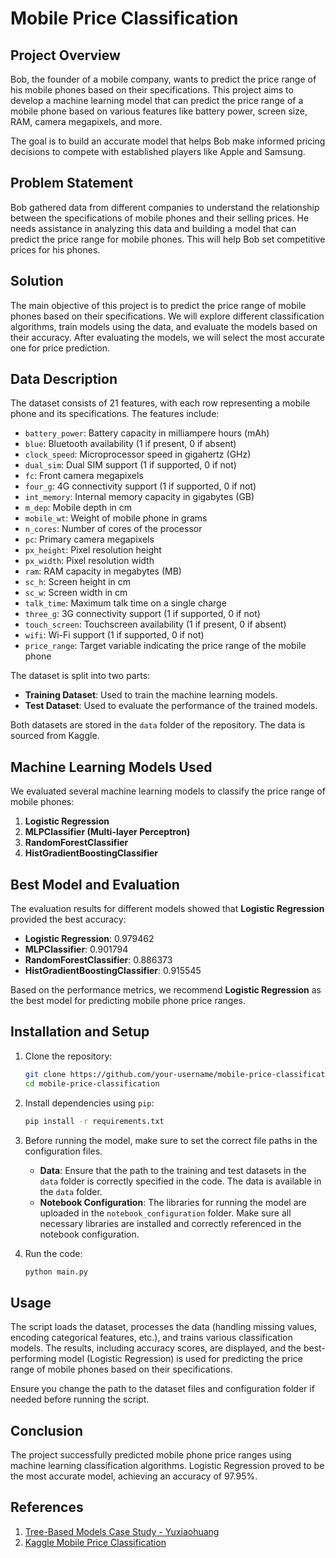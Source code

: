 # Mobile Price Classification

## Project Overview

Bob, the founder of a mobile company, wants to predict the price range of his mobile phones based on their specifications. This project aims to develop a machine learning model that can predict the price range of a mobile phone based on various features like battery power, screen size, RAM, camera megapixels, and more.

The goal is to build an accurate model that helps Bob make informed pricing decisions to compete with established players like Apple and Samsung.

## Problem Statement

Bob gathered data from different companies to understand the relationship between the specifications of mobile phones and their selling prices. He needs assistance in analyzing this data and building a model that can predict the price range for mobile phones. This will help Bob set competitive prices for his phones.

## Solution

The main objective of this project is to predict the price range of mobile phones based on their specifications. We will explore different classification algorithms, train models using the data, and evaluate the models based on their accuracy. After evaluating the models, we will select the most accurate one for price prediction.

## Data Description

The dataset consists of 21 features, with each row representing a mobile phone and its specifications. The features include:

- `battery_power`: Battery capacity in milliampere hours (mAh)
- `blue`: Bluetooth availability (1 if present, 0 if absent)
- `clock_speed`: Microprocessor speed in gigahertz (GHz)
- `dual_sim`: Dual SIM support (1 if supported, 0 if not)
- `fc`: Front camera megapixels
- `four_g`: 4G connectivity support (1 if supported, 0 if not)
- `int_memory`: Internal memory capacity in gigabytes (GB)
- `m_dep`: Mobile depth in cm
- `mobile_wt`: Weight of mobile phone in grams
- `n_cores`: Number of cores of the processor
- `pc`: Primary camera megapixels
- `px_height`: Pixel resolution height
- `px_width`: Pixel resolution width
- `ram`: RAM capacity in megabytes (MB)
- `sc_h`: Screen height in cm
- `sc_w`: Screen width in cm
- `talk_time`: Maximum talk time on a single charge
- `three_g`: 3G connectivity support (1 if supported, 0 if not)
- `touch_screen`: Touchscreen availability (1 if present, 0 if absent)
- `wifi`: Wi-Fi support (1 if supported, 0 if not)
- `price_range`: Target variable indicating the price range of the mobile phone

The dataset is split into two parts:

- **Training Dataset**: Used to train the machine learning models.
- **Test Dataset**: Used to evaluate the performance of the trained models.

Both datasets are stored in the `data` folder of the repository. The data is sourced from Kaggle.

## Machine Learning Models Used

We evaluated several machine learning models to classify the price range of mobile phones:

1. **Logistic Regression**
2. **MLPClassifier (Multi-layer Perceptron)**
3. **RandomForestClassifier**
4. **HistGradientBoostingClassifier**

## Best Model and Evaluation

The evaluation results for different models showed that **Logistic Regression** provided the best accuracy:

- **Logistic Regression**: 0.979462
- **MLPClassifier**: 0.901794
- **RandomForestClassifier**: 0.886373
- **HistGradientBoostingClassifier**: 0.915545

Based on the performance metrics, we recommend **Logistic Regression** as the best model for predicting mobile phone price ranges.

## Installation and Setup

1. Clone the repository:

    ```bash
    git clone https://github.com/your-username/mobile-price-classification.git
    cd mobile-price-classification
    ```

2. Install dependencies using `pip`:

    ```bash
    pip install -r requirements.txt
    ```

3. Before running the model, make sure to set the correct file paths in the configuration files.

    - **Data**: Ensure that the path to the training and test datasets in the `data` folder is correctly specified in the code. The data is available in the `data` folder.
    - **Notebook Configuration**: The libraries for running the model are uploaded in the `notebook_configuration` folder. Make sure all necessary libraries are installed and correctly referenced in the notebook configuration.

4. Run the code:

    ```bash
    python main.py
    ```

## Usage

The script loads the dataset, processes the data (handling missing values, encoding categorical features, etc.), and trains various classification models. The results, including accuracy scores, are displayed, and the best-performing model (Logistic Regression) is used for predicting the price range of mobile phones based on their specifications.

Ensure you change the path to the dataset files and configuration folder if needed before running the script.

## Conclusion

The project successfully predicted mobile phone price ranges using machine learning classification algorithms. Logistic Regression proved to be the most accurate model, achieving an accuracy of 97.95%.

## References

1. [Tree-Based Models Case Study - Yuxiaohuang](https://yuxiaohuang/teaching/p2_c2_s5_tree_based_models/case_study)
2. [Kaggle Mobile Price Classification](https://www.kaggle.com/competitions/mobile-price-classification)
